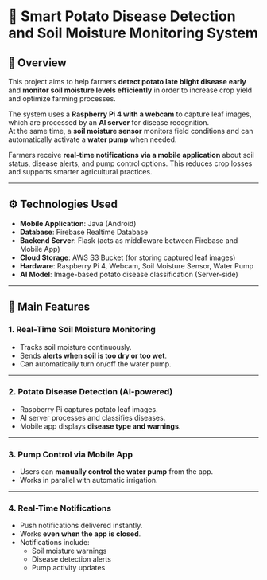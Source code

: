 # 🌱 Smart Potato Disease Detection and Soil Moisture Monitoring System

## 📖 Overview
This project aims to help farmers **detect potato late blight disease early** and **monitor soil moisture levels efficiently** in order to increase crop yield and optimize farming processes.  

The system uses a **Raspberry Pi 4 with a webcam** to capture leaf images, which are processed by an **AI server** for disease recognition.  
At the same time, a **soil moisture sensor** monitors field conditions and can automatically activate a **water pump** when needed.  

Farmers receive **real-time notifications via a mobile application** about soil status, disease alerts, and pump control options. This reduces crop losses and supports smarter agricultural practices.

---

## ⚙️ Technologies Used
- **Mobile Application**: Java (Android)  
- **Database**: Firebase Realtime Database
- **Backend Server**: Flask (acts as middleware between Firebase and Mobile App)  
- **Cloud Storage**: AWS S3 Bucket (for storing captured leaf images)  
- **Hardware**: Raspberry Pi 4, Webcam, Soil Moisture Sensor, Water Pump  
- **AI Model**: Image-based potato disease classification (Server-side)

---

## 📲 Main Features

### 1. Real-Time Soil Moisture Monitoring
- Tracks soil moisture continuously.  
- Sends **alerts when soil is too dry or too wet**.  
- Can automatically turn on/off the water pump.  

---

### 2. Potato Disease Detection (AI-powered)
- Raspberry Pi captures potato leaf images.  
- AI server processes and classifies diseases.  
- Mobile app displays **disease type and warnings**.  

---

### 3. Pump Control via Mobile App
- Users can **manually control the water pump** from the app.  
- Works in parallel with automatic irrigation.  

---

### 4. Real-Time Notifications
- Push notifications delivered instantly.  
- Works **even when the app is closed**.  
- Notifications include:  
  - Soil moisture warnings  
  - Disease detection alerts  
  - Pump activity updates  
